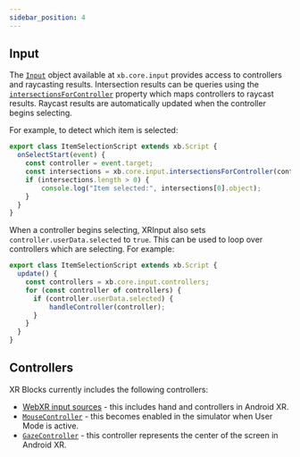 ```yaml
---
sidebar_position: 4
---
```


## Input
The [`Input`](/api/classes/Input) object available at `xb.core.input` provides access to controllers and raycasting results.
Intersection results can be queries using the [`intersectionsForController`](/api/classes/Input#intersectionsforcontroller) property which maps controllers to raycast results.
Raycast results are automatically updated when the controller begins selecting.

For example, to detect which item is selected:
```js
export class ItemSelectionScript extends xb.Script {
  onSelectStart(event) {
    const controller = event.target;
    const intersections = xb.core.input.intersectionsForController(controller);
    if (intersections.length > 0) {
        console.log("Item selected:", intersections[0].object);
    }
  }
}
```

When a controller begins selecting, XRInput also sets `controller.userData.selected` to `true`.
This can be used to loop over controllers which are selecting.
For example:
```js
export class ItemSelectionScript extends xb.Script {
  update() {
    const controllers = xb.core.input.controllers;
    for (const controller of controllers) {
      if (controller.userData.selected) {
          handleController(controller);
      }
    }
  }
}
```

## Controllers

XR Blocks currently includes the following controllers:

* [WebXR input sources](https://developer.mozilla.org/en-US/docs/Web/API/WebXR_Device_API/Inputs) - this includes hand and controllers in Android XR.
* [`MouseController`](/api/classes/MouseController) - this becomes enabled in the simulator when User Mode is active.
* [`GazeController`](/api/classes/GazeController) - this controller represents the center of the screen in Android XR.

